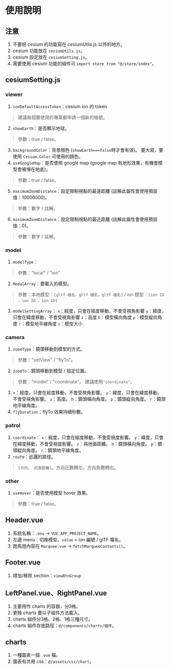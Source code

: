 # 使用說明

## 注意
1.  不要把 cesium 的功能寫在 cesiumUtils.js 以外的地方。
2.  cesium 功能放在 `cesiumUtils.js`。
3.  cesium 設定放在 `cesiumSetting.js`。
4.  需要使用 cesium 功能的組件可 `import store from "@/store/index"`。


## cesiumSetting.js
### viewer	
1.  `ionDefaultAccessToken`：cesium ion 的 token
> 建議每個要使用的專案都申請一個新的帳號。
2.  `showEarth`：是否顯示地球。
> 參數：true / false。
3.  `backgroundColor`：背景顏色 (`showEarth===false`時才會有效)。 要大寫，要使用 `Cesium.Color` 可使用的顏色。
4.  `useGoogleMap`：是否使用 google map (google map 有地形效果，有機會模型會被埋在地底)。
> 參數：true / false。
5.  `maximumZoomDistance`：設定限制視點的最遠距離 (註解此屬性會使用預設值：10000000)。
> 參數：數字 / 註解。
6.  `minimumZoomDistance`：設定限制視點的最近距離 (註解此屬性會使用預設值：0)。
> 參數：數字 / 註解。

### model
1.  `modelType`：
> 參數："local" / "ion"
2.  `ModalArray`：要載入的模型。
> 參數：本地模型：`[gltf 檔名，gltf 檔名，gltf 檔名]` / ion 模型：`[ion ID ，ion ID ，ion ID]`
3.  `modelSettingArray`：
      `x`：經度，只會在經度移動，不會受視角影響
      `y`：緯度，只會在緯度移動，不會受視角影響
      `z`：高度 
      `h`：模型橫向角度
      `p`：模型緃向角度
      `r`：模型地平線角度
      `s`：模型大小

### camera
1.  `zoomType`：鏡頭移動到模型的方式。
> 參數："setView" / "flyTo"。
2.  `zoomTo`：鏡頭移動到模型 / 指定位置。
> 參數："model" / "coordinate"。
> 建議使用`"coordinate"`。 
3.  `x`：經度，只會在經度移動，不會受視角影響。
    `y`：緯度，只會在緯度移動，不會受視角影響。
    `z`：高度。
    `h`：鏡頭橫向角度。
    `p`：鏡頭緃向角度。
    `r`：鏡頭地平線角度。
4.  `flyDuration`：flyTo 效果持續秒數。

### patrol
1.  `coordinate`：
    `x`：經度，只會在經度移動，不會受視度影響。
    `y`：緯度，只會在緯度移動，不會受視度影響。
    `z`：與地面距離。
    `h`：鏡頭橫向角度。
    `p`：鏡頭緃向角度。
    `r`：鏡頭地平線角度。
2.  `route`：巡邏的路徑。
> `[方向， 前進距離]`。方向正數轉左，方向負數轉右。

### other
1.  `useHover`：是否使用模型 hover 效果。
> 參數：true / false。 



## Header.vue
1.  系統名稱：`.env` → `VUE_APP_PROJECT_NAME`。
2.  左邊 menu：切換模型。`value` = ion 編號 / glTF 檔名。
3.  跑馬燈內容在 `Marquee.vue` → `fetchMarqueeContents()`。

## Footer.vue
1.  增加/移除 section：`viewBtnGroup`

## LeftPanel.vue、RightPanel.vue
1.  主要用作 charts 的容器，分3格。
2.  更換 charts 要以子組件方法載入。
3.  charts 組件分3格、2格、1格三種尺寸。
3.  charts 組件存放路徑：`@/components/charts/組件`。

## charts 
1.  一種圖表一個 `.vue` 檔。
2.  圖表有共用 css：`@/assets/css/chart`。